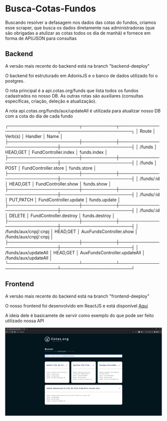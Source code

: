 # Busca-Cotas-Fundos

Buscando resolver a defasagem nos dados das cotas do fundos, criamos esse scraper, 
que busca os dados diretamente nas administradoras (que são obrigadas a atulizar as cotas todos os dia de manhã)
e fornece em forma de API/JSON para consultas

## Backend

A versão mais recente do backend está na branch "backend-deeploy"

O backend foi estruturado em AdonisJS e o banco de dados utilizado foi o postgres.

O rota principal é a api.cotas.org/funds que lista todos os fundos cadastrados no nosso DB.
As outras rotas são auxiliares (consultas específicas, criação, deleção e atualização).

A rota api.cotas.org/funds/aux/updateAll é utilizada para atualizar nosso DB com a cota do dia de cada fundo

 
┌───────────────────────┬───────────┬──────────────────────────────┬───────────────────────┐
│ Route                 │ Verb(s)   │ Handler                      │ Name                  │
├───────────────────────┼───────────┼──────────────────────────────┼───────────────────────┤
│ /funds                │ HEAD,GET  │ FundController.index         │ funds.index           │
├───────────────────────┼───────────┼──────────────────────────────┼───────────────────────┤
│ /funds                │ POST      │ FundController.store         │ funds.store           │
├───────────────────────┼───────────┼──────────────────────────────┼───────────────────────┤
│ /funds/:id            │ HEAD,GET  │ FundController.show          │ funds.show            │
├───────────────────────┼───────────┼──────────────────────────────┼───────────────────────┤
│ /funds/:id            │ PUT,PATCH │ FundController.update        │ funds.update          │
├───────────────────────┼───────────┼──────────────────────────────┼───────────────────────┤
│ /funds/:id            │ DELETE    │ FundController.destroy       │ funds.destroy         │
├───────────────────────┼───────────┼──────────────────────────────┼───────────────────────┤
│ /funds/aux/cnpj/:cnpj │ HEAD,GET  │ AuxFundsController.show      │ /funds/aux/cnpj/:cnpj │
├───────────────────────┼───────────┼──────────────────────────────┼───────────────────────┤
│ /funds/aux/updateAll  │ HEAD,GET  │ AuxFundsController.updateAll │ /funds/aux/updateAll  │
└───────────────────────┴───────────┴──────────────────────────────┴───────────────────────┘

## Frontend

A versão mais recente do backend está na branch "frontend-deeploy"

O nosso frontend foi desenvolvido em ReactJS e está disponível <a href="https://cotas.org" target="_blank" title="cotas.org">Aqui</a>

A ideia dele é basicamete de servir como exemplo do que pode ser feito utilizado nossa API

<img src="./pagina.PNG" alt="Site print" title="Site hospedado" />
